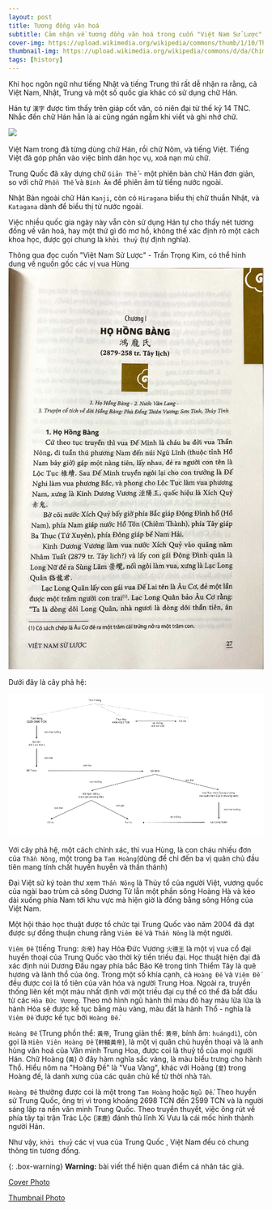 ```yaml
---
layout: post
title: Tương đồng văn hoá
subtitle: Cảm nhận về tương đồng văn hoá trong cuốn "Việt Nam Sử Lược" - Trần Trọng Kim
cover-img: https://upload.wikimedia.org/wikipedia/commons/thumb/1/10/Thuong_temple.JPG/1920px-Thuong_temple.JPG
thumbnail-img: https://upload.wikimedia.org/wikipedia/commons/d/da/Chim_Trong_Dong.PNG
tags: [history]
---
```


Khi học ngôn ngữ như tiếng Nhật và tiếng Trung thì rất dễ nhận ra rằng, cả Việt Nam, Nhật, Trung và một số quốc gia khác có sử dụng chữ Hán.

Hán tự `漢字` được tìm thấy trên giáp cốt văn, có niên đại từ thế kỷ 14 TNC. Nhắc đến chữ Hán hẳn là ai cũng ngán ngẫm khi viết và ghi nhớ chữ.

<img src="https://upload.wikimedia.org/wikipedia/commons/thumb/8/8e/Shang_dynasty_inscribed_tortoise_plastron.jpg/1024px-Shang_dynasty_inscribed_tortoise_plastron.jpg" width=200>

Việt Nam trong đã từng dùng chữ Hán, rồi chữ Nôm, và tiếng Việt. Tiếng Việt đã góp phần vào việc bình dân học vụ, xoá nạn mù chữ.

Trung Quốc đã xây dựng chữ `Giản Thể` - một phiên bản chử Hán đơn giản, so với chữ `Phồn Thể` và `Bính Âm` để phiên âm từ tiếng nước ngoài.

Nhật Bản ngoài chữ Hán `Kanji`, còn có `Hiragana` biểu thị chữ thuần Nhật, và `Katagana` dành để biểu thị từ nước ngoài.

Việc nhiều quốc gia ngày này vẫn còn sử dụng Hán tự cho thấy nét tương đồng về văn hoá, hay một thứ gì đó mơ hồ, không thể xác định rõ một cách khoa học, được gọi chung là `khởi thuỷ` (tự định nghĩa).

Thông qua đọc cuốn "Việt Nam Sử Lược" - Trần Trọng Kim, có thể hình dung về nguồn gốc các vị vua Hùng
![Họ Hồng Bàng](/assets/img/ho_hong_bang.JPG)

Dưới đây là cây phả hệ:

![Cây phả hệ](/assets/img/cay_pha_he.png)

Với cây phả hệ, một cách chính xác, thì vua Hùng, là con cháu nhiều đơn của `Thần Nông`, một trong ba `Tam Hoàng`(dùng để chỉ đến ba vị quân chủ đầu tiên mang tính chất huyền huyễn và thần thánh)

Đại Việt sử ký toàn thư xem `Thần Nông` là Thủy tổ của người Việt, vương quốc của ngài bao trùm cả sông Dương Tử lẫn một phần sông Hoàng Hà và kéo dài xuống phía Nam tới khu vực mà hiện giờ là đồng bằng sông Hồng của Việt Nam.

Một hội thảo học thuật được tổ chức tại Trung Quốc vào năm 2004 đã đạt được sự đồng thuận chung rằng `Viêm Đế` và `Thần Nông` là một người.

`Viêm Đế` (tiếng Trung: `炎帝`) hay Hỏa Đức Vương `火德王` là một vị vua cổ đại huyền thoại của Trung Quốc vào thời kỳ tiền triều đại. Học thuật hiện đại đã xác định núi Dương Đầu ngay phía bắc Bảo Kê trong tỉnh Thiểm Tây là quê hương và lãnh thổ của ông. Trong một số khía cạnh, cả `Hoàng Đế` và `Viêm Đế` đều được coi là tổ tiên của văn hóa và người Trung Hoa. Ngoài ra, truyền thống liên kết một màu nhất định với một triều đại cụ thể có thể đã bắt đầu từ các `Hỏa Đức Vương`. Theo mô hình ngũ hành thì màu đỏ hay màu lửa lửa là hành Hỏa sẽ được kế tục bằng màu vàng, màu đất là hành Thổ - nghĩa là `Viêm Đế` được kế tục bởi `Hoàng Đế`.

`Hoàng Đế` (Trung phồn thể: `黃帝`, Trung giản thể: `黄帝`, bính âm: `huángdì`), còn gọi là `Hiên Viên Hoàng Đế` (`軒轅黃帝`), là một vị quân chủ huyền thoại và là anh hùng văn hoá của Văn minh Trung Hoa, được coi là thuỷ tổ của mọi người Hán. Chữ Hoàng (`黃`) ở đây hàm nghĩa sắc vàng, là màu biểu trưng cho hành Thổ. Hiểu nôm na "Hoàng Đế" là "Vua Vàng", khác với Hoàng (`皇`) trong Hoàng đế, là danh xưng của các quân chủ kể từ thời nhà `Tần`.

`Hoàng Đế` thường được coi là một trong `Tam Hoàng` hoặc `Ngũ Đế`. Theo huyền sử Trung Quốc, ông trị vì trong khoảng 2698 TCN đến 2599 TCN và là người sáng lập ra nền văn minh Trung Quốc. Theo truyền thuyết, việc ông rút về phía tây tại trận Trác Lộc (`涿鹿`) đánh thủ lĩnh Xi Vưu là cái mốc hình thành người Hán.

Như vậy, `khởi thuỷ` các vị vua của Trung Quốc , Việt Nam đều có chung thông tin tương đồng.

{: .box-warning}
**Warning:** bài viết thể hiện quan điểm cá nhân tác giả.

[Cover Photo](https://vi.wikipedia.org/wiki/%C4%90%E1%BB%81n_H%C3%B9ng)

[Thumbnail Photo](<https://vi.wikipedia.org/wiki/Ho%C3%A0ng_H%E1%BA%A1_(tr%E1%BB%91ng_%C4%91%E1%BB%93ng)>)
